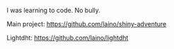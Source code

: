 I was learning to code. No bully. 

Main project: https://github.com/laino/shiny-adventure

Lightdht: https://github.com/laino/lightdht
